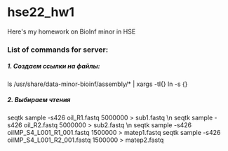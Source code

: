 # hse22_hw1
Here's my homework on BioInf minor in HSE 
### List of commands for server:
##### 1. Создаем ссылки на файлы:
ls /usr/share/data-minor-bioinf/assembly/* | xargs -tI{} ln -s {}
##### 2. Выбираем чтения
seqtk sample -s426 oil_R1.fastq 5000000 > sub1.fastq \n
seqtk sample -s426 oil_R2.fastq 5000000 > sub2.fastq \n
seqtk sample -s426 oilMP_S4_L001_R1_001.fastq 1500000 > matep1.fastq
seqtk sample -s426 oilMP_S4_L001_R2_001.fastq 1500000 > matep2.fastq
